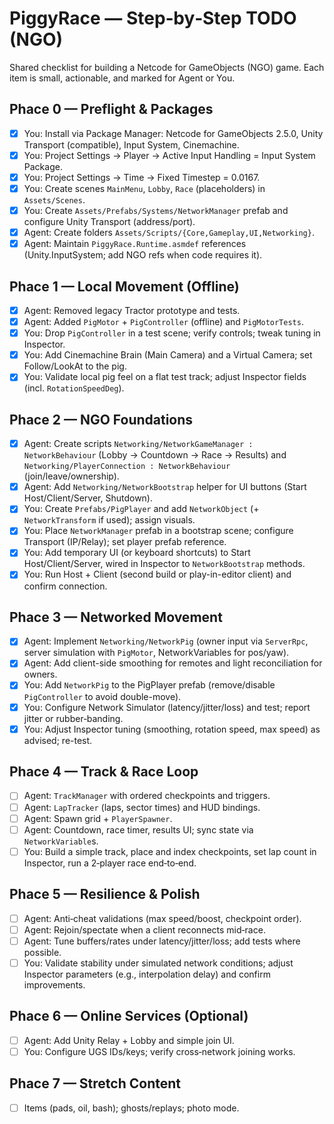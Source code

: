 # PiggyRace — Step‑by‑Step TODO (NGO)

Shared checklist for building a Netcode for GameObjects (NGO) game. Each item is small, actionable, and marked for Agent or You.

## Phace 0 — Preflight & Packages
- [x] You: Install via Package Manager: Netcode for GameObjects 2.5.0, Unity Transport (compatible), Input System, Cinemachine.
- [x] You: Project Settings → Player → Active Input Handling = Input System Package.
- [x] You: Project Settings → Time → Fixed Timestep = 0.0167.
- [x] You: Create scenes `MainMenu`, `Lobby`, `Race` (placeholders) in `Assets/Scenes`.
- [x] You: Create `Assets/Prefabs/Systems/NetworkManager` prefab and configure Unity Transport (address/port).
- [x] Agent: Create folders `Assets/Scripts/{Core,Gameplay,UI,Networking}`.
- [x] Agent: Maintain `PiggyRace.Runtime.asmdef` references (Unity.InputSystem; add NGO refs when code requires it).

## Phace 1 — Local Movement (Offline)
- [x] Agent: Removed legacy Tractor prototype and tests.
- [x] Agent: Added `PigMotor` + `PigController` (offline) and `PigMotorTests`.
- [x] You: Drop `PigController` in a test scene; verify controls; tweak tuning in Inspector.
- [x] You: Add Cinemachine Brain (Main Camera) and a Virtual Camera; set Follow/LookAt to the pig.
- [x] You: Validate local pig feel on a flat test track; adjust Inspector fields (incl. `RotationSpeedDeg`).

## Phace 2 — NGO Foundations
- [x] Agent: Create scripts `Networking/NetworkGameManager : NetworkBehaviour` (Lobby → Countdown → Race → Results) and `Networking/PlayerConnection : NetworkBehaviour` (join/leave/ownership).
- [x] Agent: Add `Networking/NetworkBootstrap` helper for UI buttons (Start Host/Client/Server, Shutdown).
 - [x] You: Create `Prefabs/PigPlayer` and add `NetworkObject` (+ `NetworkTransform` if used); assign visuals.
 - [x] You: Place `NetworkManager` prefab in a bootstrap scene; configure Transport (IP/Relay); set player prefab reference.
 - [x] You: Add temporary UI (or keyboard shortcuts) to Start Host/Client/Server, wired in Inspector to `NetworkBootstrap` methods.
 - [x] You: Run Host + Client (second build or play-in-editor client) and confirm connection.

## Phace 3 — Networked Movement
- [x] Agent: Implement `Networking/NetworkPig` (owner input via `ServerRpc`, server simulation with `PigMotor`, NetworkVariables for pos/yaw).
- [x] Agent: Add client-side smoothing for remotes and light reconciliation for owners.
- [x] You: Add `NetworkPig` to the PigPlayer prefab (remove/disable `PigController` to avoid double-move).
- [x] You: Configure Network Simulator (latency/jitter/loss) and test; report jitter or rubber‑banding.
- [x] You: Adjust Inspector tuning (smoothing, rotation speed, max speed) as advised; re-test.

## Phace 4 — Track & Race Loop
- [ ] Agent: `TrackManager` with ordered checkpoints and triggers.
- [ ] Agent: `LapTracker` (laps, sector times) and HUD bindings.
- [ ] Agent: Spawn grid + `PlayerSpawner`.
- [ ] Agent: Countdown, race timer, results UI; sync state via `NetworkVariable`s.
- [ ] You: Build a simple track, place and index checkpoints, set lap count in Inspector, run a 2‑player race end‑to‑end.

## Phace 5 — Resilience & Polish
- [ ] Agent: Anti‑cheat validations (max speed/boost, checkpoint order).
- [ ] Agent: Rejoin/spectate when a client reconnects mid‑race.
- [ ] Agent: Tune buffers/rates under latency/jitter/loss; add tests where possible.
- [ ] You: Validate stability under simulated network conditions; adjust Inspector parameters (e.g., interpolation delay) and confirm improvements.

## Phace 6 — Online Services (Optional)
- [ ] Agent: Add Unity Relay + Lobby and simple join UI.
- [ ] You: Configure UGS IDs/keys; verify cross‑network joining works.

## Phace 7 — Stretch Content
- [ ] Items (pads, oil, bash); ghosts/replays; photo mode.
